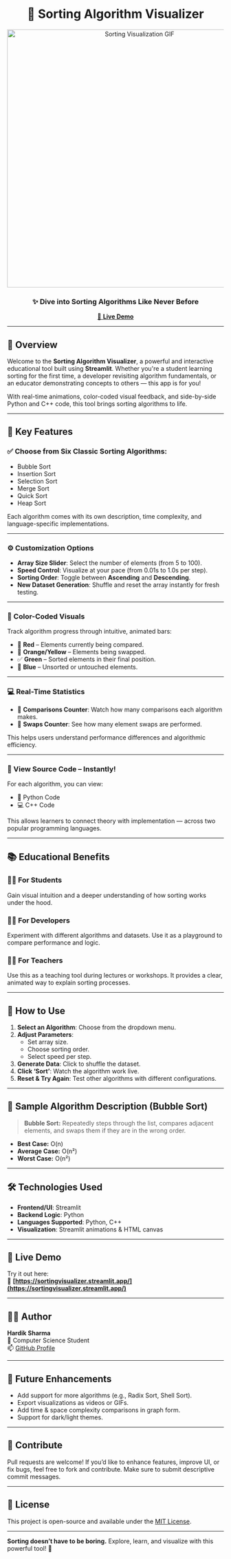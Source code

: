 <h1 align="center">🔢 Sorting Algorithm Visualizer</h1>

<p align="center">
  <img src="https://miro.medium.com/v2/resize:fit:1400/1*5WXRN62ddiM_Gcf4GDdCZg.gif" alt="Sorting Visualization GIF" width="600"/>
</p>

<h3 align="center">✨ Dive into Sorting Algorithms Like Never Before</h3>

<p align="center">
  <a href="https://sortingvisualizer.streamlit.app/" target="_blank">
    🔗 <strong>Live Demo</strong>
  </a>
</p>

---

## 📌 Overview

Welcome to the **Sorting Algorithm Visualizer**, a powerful and interactive educational tool built using **Streamlit**. Whether you're a student learning sorting for the first time, a developer revisiting algorithm fundamentals, or an educator demonstrating concepts to others — this app is for you!

With real-time animations, color-coded visual feedback, and side-by-side Python and C++ code, this tool brings sorting algorithms to life.

---

## 🎯 Key Features

### ✅ Choose from Six Classic Sorting Algorithms:
- Bubble Sort
- Insertion Sort
- Selection Sort
- Merge Sort
- Quick Sort
- Heap Sort

Each algorithm comes with its own description, time complexity, and language-specific implementations.

---

### ⚙️ Customization Options

- **Array Size Slider**: Select the number of elements (from 5 to 100).
- **Speed Control**: Visualize at your pace (from 0.01s to 1.0s per step).
- **Sorting Order**: Toggle between **Ascending** and **Descending**.
- **New Dataset Generation**: Shuffle and reset the array instantly for fresh testing.

---

### 🌈 Color-Coded Visuals

Track algorithm progress through intuitive, animated bars:
- 🔴 **Red** – Elements currently being compared.
- 🔁 **Orange/Yellow** – Elements being swapped.
- ✅ **Green** – Sorted elements in their final position.
- 🔵 **Blue** – Unsorted or untouched elements.

---

### 💻 Real-Time Statistics

- 🔢 **Comparisons Counter**: Watch how many comparisons each algorithm makes.
- 🔁 **Swaps Counter**: See how many element swaps are performed.

This helps users understand performance differences and algorithmic efficiency.

---

### 📄 View Source Code – Instantly!

For each algorithm, you can view:
- 🐍 Python Code
- 💻 C++ Code

This allows learners to connect theory with implementation — across two popular programming languages.

---

## 📚 Educational Benefits

### 👨‍🎓 For Students
Gain visual intuition and a deeper understanding of how sorting works under the hood.

### 🧑‍💻 For Developers
Experiment with different algorithms and datasets. Use it as a playground to compare performance and logic.

### 👩‍🏫 For Teachers
Use this as a teaching tool during lectures or workshops. It provides a clear, animated way to explain sorting processes.

---

## 🧠 How to Use

1. **Select an Algorithm**: Choose from the dropdown menu.
2. **Adjust Parameters**:
   - Set array size.
   - Choose sorting order.
   - Select speed per step.
3. **Generate Data**: Click to shuffle the dataset.
4. **Click ‘Sort’**: Watch the algorithm work live.
5. **Reset & Try Again**: Test other algorithms with different configurations.

---

## 🧮 Sample Algorithm Description (Bubble Sort)

> **Bubble Sort:** Repeatedly steps through the list, compares adjacent elements, and swaps them if they are in the wrong order.

- **Best Case:** O(n)
- **Average Case:** O(n²)
- **Worst Case:** O(n²)

---

## 🛠️ Technologies Used

- **Frontend/UI**: Streamlit
- **Backend Logic**: Python
- **Languages Supported**: Python, C++
- **Visualization**: Streamlit animations & HTML canvas

---

## 🚀 Live Demo

Try it out here:  
🔗 **[https://sortingvisualizer.streamlit.app/](https://sortingvisualizer.streamlit.app/)**

---

## 🧑‍💻 Author

**Hardik Sharma**  
📍 Computer Science Student  
📫 [GitHub Profile](https://github.com/hardiksharma0511)

---

## 📌 Future Enhancements

- Add support for more algorithms (e.g., Radix Sort, Shell Sort).
- Export visualizations as videos or GIFs.
- Add time & space complexity comparisons in graph form.
- Support for dark/light themes.

---

## 🙌 Contribute

Pull requests are welcome! If you’d like to enhance features, improve UI, or fix bugs, feel free to fork and contribute. Make sure to submit descriptive commit messages.

---

## 📄 License

This project is open-source and available under the [MIT License](LICENSE).

---

**Sorting doesn’t have to be boring.** Explore, learn, and visualize with this powerful tool! 🎉
